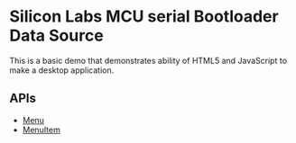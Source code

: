 # Silicon Labs MCU serial Bootloader Data Source

This is a basic demo that demonstrates ability of HTML5 and JavaScript to make a desktop application.



## APIs

* [Menu](https://github.com/rogerwang/node-webkit/wiki/Menu)
* [MenuItem](https://github.com/rogerwang/node-webkit/wiki/MenuItem)
